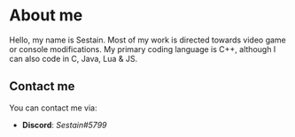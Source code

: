 # About me

Hello, my name is Sestain. Most of my work is directed towards video game or console modifications. My primary coding language is C++, although I can also code in C, Java, Lua & JS.

## Contact me

You can contact me via:

- **Discord**: *Sestain#5799*
